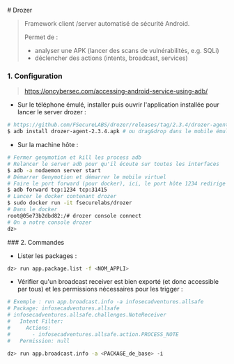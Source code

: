 # Drozer

> Framework client /server automatisé de sécurité Android.
>
> Permet de :
>
> - analyser une APK (lancer des scans de vulnérabilités, e.g. SQLi)
> - déclencher des actions (intents, broadcast, services)



### 1. Configuration

> https://oncybersec.com/accessing-android-service-using-adb/

* Sur le téléphone émulé, installer puis ouvrir l'application installée pour lancer le server drozer : 

```bash
# https://github.com/FSecureLABS/drozer/releases/tag/2.3.4/drozer-agent-2.3.4.apk 
$ adb install drozer-agent-2.3.4.apk # ou drag&drop dans le mobile émulé
```

- Sur la machine hôte :

```bash
# Fermer genymotion et kill les process adb
# Relancer le server adb pour qu'il écoute sur toutes les interfaces
$ adb -a nodaemon server start
# Démarrer Genymotion et démarrer le mobile virtuel
# Faire le port forward (pour docker), ici, le port hôte 1234 redirige vers le port 31215 du téléphone émulé
$ adb forward tcp:1234 tcp:31415
# Lancer le docker contenant drozer
$ sudo docker run -it fsecurelabs/drozer
# Dans le docker
root@05e73b2dbd82:/# drozer console connect
# On a notre console drozer
dz>
```



### 2. Commandes

* Lister les packages :

```bash
dz> run app.package.list -f <NOM_APPLI>
```



- Vérifier qu'un broadcast receiver est bien exporté (et donc accessible par tous) et les permissions nécessaires pour les trigger :

```bash
# Exemple : run app.broadcast.info -a infosecadventures.allsafe
# Package: infosecadventures.allsafe
# infosecadventures.allsafe.challenges.NoteReceiver
#   Intent Filter:
#     Actions:
#       - infosecadventures.allsafe.action.PROCESS_NOTE
#   Permission: null

dz> run app.broadcast.info -a <PACKAGE_de_base> -i
```

